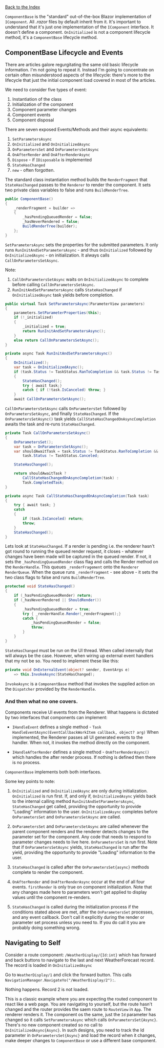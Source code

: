 [Back to the Index](index.md)

`ComponentBase` is the "standard" out-of-the-box Blazor implementation of `IComponent`.  All *.razor* files by default inherit from it.  It's important to understand that it's just one implementation of the `IComponent` interface.  It doesn't define a component.  `OnInitialized` is not a component lifecycle method, it's a `ComponentBase` lifecycle method.

## ComponentBase Lifecycle and Events

There are articles galore regurgitating the same old basic lifecycle information.  I'm not going to repeat it.  Instead I'm going to concentrate on certain often misunderstood aspects of the lifecycle: there's more to the lifecycle that just the initial component load covered in most of the articles.

We need to consider five types of event:
1. Instantiation of the class
2. Initialization of the component
3. Component parameter changes
4. Component events
5. Component disposal

There are seven exposed Events/Methods and their async equivalents:
1. `SetParametersAsync`
2. `OnInitialized` and `OnInitializedAsync`
3. `OnParametersSet` and `OnParametersSetAsync`
4. `OnAfterRender` and `OnAfterRenderAsync`
5. `Dispose` - if `IDisposable` is implemented
6. `StateHasChanged`
7. `new` - often forgotten.

The standard class instantiation method builds the `RenderFragment` that `StateHasChanged` passes to the  `Renderer` to render the component.  It sets two private class variables to false and runs `BuildRenderTree`.

```csharp
public ComponentBase()
{
    _renderFragment = builder =>
    {
        _hasPendingQueuedRender = false;
        _hasNeverRendered = false;
        BuildRenderTree(builder);
    };
}
```

`SetParametersAsync` sets the properties for the submitted parameters. It only runs `RunInitAndSetParametersAsync` - and thus `OnInitialized` followed by `OnInitializedAsync` - on initialization. It always calls `CallOnParametersSetAsync`.  

Note:

1. `CallOnParametersSetAsync` waits on `OnInitializedAsync` to complete before calling `CallOnParametersSetAsync`.
2. `RunInitAndSetParametersAsync` calls `StateHasChanged` if `OnInitializedAsync` task yields before completion. 

```csharp
public virtual Task SetParametersAsync(ParameterView parameters)
{
    parameters.SetParameterProperties(this);
    if (!_initialized)
    {
        _initialized = true;
        return RunInitAndSetParametersAsync();
    }
    else return CallOnParametersSetAsync();
}

private async Task RunInitAndSetParametersAsync()
{
    OnInitialized();
    var task = OnInitializedAsync();
    if (task.Status != TaskStatus.RanToCompletion && task.Status != TaskStatus.Canceled)
    {
        StateHasChanged();
        try { await task;}
        catch { if (!task.IsCanceled) throw; }
    }
    await CallOnParametersSetAsync();

```

`CallOnParametersSetAsync` calls `OnParametersSet` followed by `OnParametersSetAsync`, and finally `StateHasChanged`.  If the `OnParametersSetAsync()` task yields `CallStateHasChangedOnAsyncCompletion` awaits the task and re-runs `StateHasChanged`. 

```csharp
private Task CallOnParametersSetAsync()
{
    OnParametersSet();
    var task = OnParametersSetAsync();
    var shouldAwaitTask = task.Status != TaskStatus.RanToCompletion &&
        task.Status != TaskStatus.Canceled;

    StateHasChanged();

    return shouldAwaitTask ?
        CallStateHasChangedOnAsyncCompletion(task) :
        Task.CompletedTask;
}

private async Task CallStateHasChangedOnAsyncCompletion(Task task)
{
    try { await task; }
    catch 
    {
        if (task.IsCanceled) return;
        throw;
    }
    StateHasChanged();
}
```

Lets look at `StateHasChanged`.  If a render is pending i.e. the renderer hasn't got round to running the queued render request, it closes - whatever changes have been made will be captured in the queued render.  If not, it sets the  `_hasPendingQueuedRender` class flag and calls the Render method on the `RenderHandle`.  This queues `_renderFragement` onto the `Renderer` `RenderQueue`.  When the queue runs `_renderFragment` - see above - it sets the two class flags to false and runs `BuildRenderTree`.

```csharp
protected void StateHasChanged()
{
    if (_hasPendingQueuedRender) return;
    if (_hasNeverRendered || ShouldRender())
    {
        _hasPendingQueuedRender = true;
        try { _renderHandle.Render(_renderFragment);}
        catch {
            _hasPendingQueuedRender = false;
            throw;
        }
    }
}
```

`StateHasChanged` must be run on the UI thread.  When called internally that will always be the case.  However, when wiring up external event handlers that my not be so.  You need to implement these like this:

```csharp
private void OnExternalEvent(object? sender, EventArgs e)
    => this.InvokeAsync(StateHasChanged);
```

`InvokeAsync` is a `ComponentBase` method that invokes the supplied action on the `Dispatcher` provided by the `RenderHandle`.


### And then what no one covers.  

Components receive UI events from the Renderer.  What happens is dictated by two interfaces that components can implement:

 - `IHandleEvent` defines a single method - `Task HandleEventAsync(EventCallbackWorkItem callback, object? arg)` When implemented, the Renderer passes all UI generated events to the handler.  When not, it invokes the method directly on the component.

 - `IHandleAfterRender` defines a single method - `OnAfterRenderAsync()` which handles the after render process.  If nothing is defined then there is no process.

`ComponentBase` implements both both interfaces.

Some key points to note:

1. `OnInitialized` and `OnInitializedAsync` are only during initialization.  `OnInitialized` is run first.  If, and only if, `OnInitializedAsync` yields back to the internal calling method `RunInitAndSetParametersAsync`, `StateHasChanged` get called, providing the opportunity to provide "Loading" information to the user.  `OnInitializedAsync` completes before `OnParametersSet` and `OnParametersSetAsync` are called.

2. `OnParametersSet` and `OnParametersSetAsync` are called whenever the parent component renders and the renderer detects changes to the parameter set for the component.  Any code that needs to respond to parameter changes needs to live here. `OnParametersSet` is run first.  Note that if `OnParametersSetAsync` yields, `StateHasChanged` is run after the yield, providing the opportunity to provide "Loading" information to the user.

3. `StateHasChanged` is called after the `OnParametersSet{async}` methods complete to render the component.

4. `OnAfterRender` and `OnAfterRenderAsync` occur at the end of all four events.  `firstRender` is only true on component initialization.  Note that any changes made here to parameters won't get applied to display values until the component re-renders.

5. `StateHasChanged` is called during the initialization process if the conditions stated above are met, after the `OnParametersSet` processes, and any event callback.  Don't call it explicitly during the render or parameter set process unless you need to.  If you do call it you are probably doing something wrong.

## Navigating to Self

Consider a route component: `/WeatherDisplay/{Id:int}` which has forward and back buttons to navigate to the last and next WeatherForecast record.  The record is loaded in `OnInitializedAsync`

Go to `WeatherDisplay/1` and click the forward button.  This calls `NavigationManager.NavigateYo("/WeatherDisplay/2"):`.

Nothing happens.  Record 2 is not loaded.

This is a classic example where you are expecting the routed component to react like a web page.  You are navigating to yourself, but the route hasn't changed and the router provides the saem route to `RouteView` in `App`.  The renderer renders it.  The component os the same, just the `Id` parameter has changed so it calls `SetParametersAsync` which calls `OnParametersSet{Async}`.  There's no new component created so no call to `OnInitializedAsync{Async}`.  In such designs, you need to track the Id parameter in `OnParametersSet{Async}` and load the record when it changes, make deeper changes to `ComponentBase` or use a different base component.

